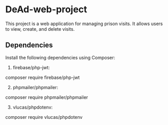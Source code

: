 # DeAd-web-project

This project is a web application for managing prison visits. It allows users to view, create, and delete visits.

## Dependencies

Install the following dependencies using Composer:

1. firebase/php-jwt:

composer require firebase/php-jwt

2. phpmailer/phpmailer:

composer require phpmailer/phpmailer

3. vlucas/phpdotenv:

composer require vlucas/phpdotenv
